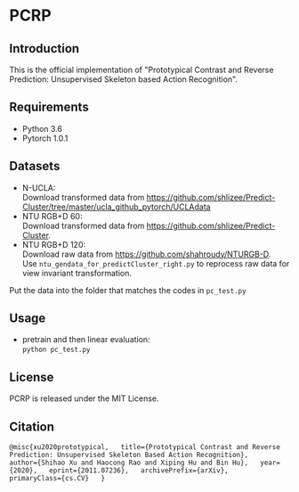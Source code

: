 # PCRP

## Introduction
This is the official implementation of "Prototypical Contrast and Reverse Prediction: Unsupervised   Skeleton based Action Recognition". 
## Requirements
- Python 3.6
- Pytorch 1.0.1
## Datasets
- N-UCLA:  
  Download  transformed data from https://github.com/shlizee/Predict-Cluster/tree/master/ucla_github_pytorch/UCLAdata
- NTU RGB+D 60:  
  Download  transformed data from https://github.com/shlizee/Predict-Cluster.
- NTU RGB+D 120:  
  Download raw data from https://github.com/shahroudy/NTURGB-D.  
  Use `ntu_gendata_for_predictCluster_right.py` to reprocess raw data for view invariant transformation.

Put the data into the folder that matches the codes in `pc_test.py`

## Usage
- pretrain and then linear evaluation:  
  `python pc_test.py`


## License
PCRP is released under the MIT License.

## Citation
`@misc{xu2020prototypical,  
      title={Prototypical Contrast and Reverse Prediction: Unsupervised Skeleton Based Action Recognition},   
      author={Shihao Xu and Haocong Rao and Xiping Hu and Bin Hu},  
      year={2020},  
      eprint={2011.07236},  
      archivePrefix={arXiv},  
      primaryClass={cs.CV}  
}`
